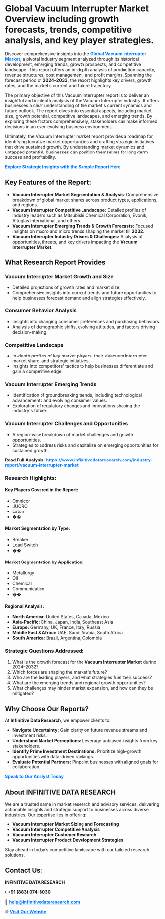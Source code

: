 <h1>Global Vacuum Interrupter Market Overview including growth forecasts, trends, competitive analysis, and key player strategies.</h1>
<p>
Discover comprehensive insights into the 
<a href="https://www.infinitivedataresearch.com/industry-report/vacuum-interrupter-market" rel="dofollow" style="color: #007BFF; text-decoration: none;"><strong>Global Vacuum Interrupter Market</strong></a>, a pivotal industry segment analyzed through its historical development, emerging trends, growth prospects, and competitive landscape. This report offers an in-depth analysis of production capacity, revenue structures, cost management, and profit margins. Spanning the forecast period of <strong>2024–2033</strong>, the report highlights key drivers, growth rates, and the market’s current and future trajectory.
</p>
<p>
The primary objective of this Vacuum Interrupter report is to deliver an insightful and in-depth analysis of the Vacuum Interrupter industry. It offers businesses a clear understanding of the market's current dynamics and future outlook. The report dives into essential aspects, including market size, growth potential, competitive landscapes, and emerging trends. By exploring these factors comprehensively, stakeholders can make informed decisions in an ever-evolving business environment.
</p>
<p>
Ultimately, the Vacuum Interrupter market report provides a roadmap for identifying lucrative market opportunities and crafting strategic initiatives that drive sustained growth. By understanding market dynamics and untapped potential, businesses can position themselves for long-term success and profitability.
</p>
<p>
<a href="https://www.infinitivedataresearch.com/request-sample/reportId=109453" style="color: #007BFF; text-decoration: none;"><strong>Explore Strategic Insights with the Sample Report Here</strong></a>
</p>

<h2>Key Features of the Report:</h2>
<ul>
<li><strong>Vacuum Interrupter Market Segmentation & Analysis:</strong> Comprehensive breakdown of global market shares across product types, applications, and regions.</li>
<li><strong>Vacuum Interrupter Competitive Landscape:</strong> Detailed profiles of industry leaders such as Mitsubishi Chemical Corporation, Evonik, Altuglas International, and others.</li>
<li><strong>Vacuum Interrupter Emerging Trends & Growth Forecasts:</strong> Focused insights on macro and micro trends shaping the market till <strong>2032</strong>.</li>
<li><strong>Vacuum Interrupter Industry Drivers & Challenges:</strong> Analysis of opportunities, threats, and key drivers impacting the <strong>Vacuum Interrupter Market</strong>.</li>
</ul>

<h2>What Research Report Provides</h2>
<h3>Vacuum Interrupter Market Growth and Size</h3>
<ul>
<li>Detailed projections of growth rates and market size.</li>
<li>Comprehensive insights into current trends and future opportunities to help businesses forecast demand and align strategies effectively.</li>
</ul>

<h3>Consumer Behavior Analysis</h3>
<ul>
<li>Insights into changing consumer preferences and purchasing behaviors.</li>
<li>Analysis of demographic shifts, evolving attitudes, and factors driving decision-making.</li>
</ul>

<h3>Competitive Landscape</h3>
<ul>
<li>In-depth profiles of key market players, their >Vacuum Interrupter market share, and strategic initiatives.</li>
<li>Insights into competitors' tactics to help businesses differentiate and gain a competitive edge.</li>
</ul>

<h3>Vacuum Interrupter Emerging Trends</h3>
<ul>
<li>Identification of groundbreaking trends, including technological advancements and evolving consumer values.</li>
<li>Exploration of regulatory changes and innovations shaping the industry's future.</li>
</ul>

<h3>Vacuum Interrupter Challenges and Opportunities</h3>
<ul>
<li>A region-wise breakdown of market challenges and growth opportunities.</li>
<li>Strategies to address risks and capitalize on emerging opportunities for sustained growth.</li>
</ul>
<p><strong>Read Full Analysis:</strong> <a href="https://www.infinitivedataresearch.com/industry-report/vacuum-interrupter-market" rel="dofollow" style="color: #007BFF; text-decoration: none;"><strong>https://www.infinitivedataresearch.com/industry-report/vacuum-interrupter-market</strong></a></p>
<h3>Research Highlights:</h3>
<h4>Key Players Covered in the Report:</h4>
<ul><li>Omnicor</li><li>JUCRO</li><li>Eaton</li><li>��</li></ul>
<h4>Market Segmentation by Type:</h4>
<ul><li>Breaker</li><li>Load Switch</li><li>��</li></ul>
<h4>Market Segmentation by Application:</h4>
<ul><li>Metallurgy</li><li>Oil</li><li>Chemical</li><li>Communication</li><li>��</li></ul>

<h4>Regional Analysis:</h4>
<ul>
<li><strong>North America:</strong> United States, Canada, Mexico</li>
<li><strong>Asia-Pacific:</strong> China, Japan, India, Southeast Asia</li>
<li><strong>Europe:</strong> Germany, UK, France, Italy, Russia</li>
<li><strong>Middle East & Africa:</strong> UAE, Saudi Arabia, South Africa</li>
<li><strong>South America:</strong> Brazil, Argentina, Colombia</li>
</ul>

<h3>Strategic Questions Addressed:</h3>
<ol>
<li>What is the growth forecast for the <strong>Vacuum Interrupter Market</strong> during 2024–2032?</li>
<li>Which forces are shaping the market's future?</li>
<li>Who are the leading players, and what strategies fuel their success?</li>
<li>What are the emerging trends and regional growth opportunities?</li>
<li>What challenges may hinder market expansion, and how can they be mitigated?</li>
</ol>

<h2>Why Choose Our Reports?</h2>
<p>At <strong>Infinitive Data Research</strong>, we empower clients to:</p>
<ul>
<li><strong>Navigate Uncertainty:</strong> Gain clarity on future revenue streams and investment risks.</li>
<li><strong>Understand Market Perceptions:</strong> Leverage unbiased insights from key stakeholders.</li>
<li><strong>Identify Prime Investment Destinations:</strong> Prioritize high-growth opportunities with data-driven rankings.</li>
<li><strong>Evaluate Potential Partners:</strong> Pinpoint businesses with aligned goals for collaboration.</li>
</ul>
<p><a href="https://www.infinitivedataresearch.com/industry-report/vacuum-interrupter-market" rel="dofollow" style="color: #007BFF; text-decoration: none;"><strong>Speak to Our Analyst Today</strong></a></p>

<h2>About INFINITIVE DATA RESEARCH</h2>
<p>We are a trusted name in market research and advisory services, delivering actionable insights and strategic support to businesses across diverse industries. Our expertise lies in offering:</p>
<ul>
<li><strong>Vacuum Interrupter Market Sizing and Forecasting</strong></li>
<li><strong>Vacuum Interrupter Competitive Analysis</strong></li>
<li><strong>Vacuum Interrupter Customer Research</strong></li>
<li><strong>Vacuum Interrupter Product Development Strategies</strong></li>
</ul>
<p>Stay ahead in today’s competitive landscape with our tailored research solutions.</p>

<h2>Contact Us:</h2>
<p><strong>INFINITIVE DATA RESEARCH</strong></p>
<p>📞 <strong>+91 (883) 074-8030</strong></p>
<p>📧 <strong><a href="mailto:help@infinitivedataresearch.com" style="color: #007BFF;">help@infinitivedataresearch.com</a></strong></p>
<p>🌐 <strong><a href="https://www.infinitivedataresearch.com" rel="dofollow" style="color: #007BFF;">Visit Our Website</a></strong></p>